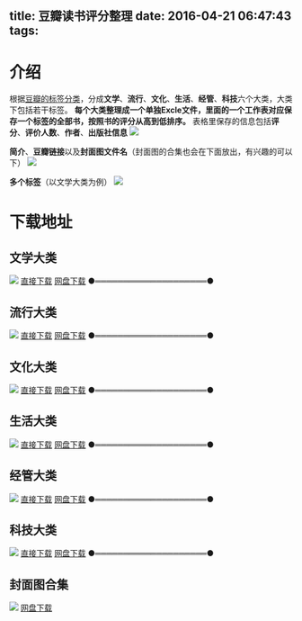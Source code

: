 title: 豆瓣读书评分整理
date: 2016-04-21 06:47:43
tags:
---
# 介绍
根据[豆瓣的标签分类](https://book.douban.com/tag/?view=type&icn=index-sorttags-all)，分成**文学**、**流行**、**文化**、**生活**、**经管**、**科技**六个大类，大类下包括若干标签。
**每个大类整理成一个单独Excle文件，里面的一个工作表对应保存一个标签的全部书，按照书的评分从高到低排序。**
表格里保存的信息包括**评分**、**评价人数**、**作者**、**出版社信息**
![](http://ww2.sinaimg.cn/large/0060lm7Tgw1f33lv42rjkj31g6059n2k.jpg)

**简介**、**豆瓣链接**以及**封面图文件名**（封面图的合集也会在下面放出，有兴趣的可以下）
![](http://ww4.sinaimg.cn/large/0060lm7Tgw1f33lzi0vljj31gl03wjx5.jpg)

**多个标签**（以文学大类为例）
![](http://ww2.sinaimg.cn/large/0060lm7Tgw1f33n1q4cqij30to01qmxr.jpg)
# 下载地址
## 文学大类
![](http://ww2.sinaimg.cn/large/0060lm7Tgw1f33m0yztefj30gt071js7.jpg)
[直接下载](http://www.skjc423.com/res/文学.xls)
[网盘下载](http://pan.baidu.com/s/1i4YYn5N)
●════════════════════●
## 流行大类
![](http://ww3.sinaimg.cn/large/0060lm7Tgw1f33m14hp77j30ff08n3zn.jpg)
[直接下载](http://www.skjc423.com/res/流行.xls)
[网盘下载](http://pan.baidu.com/s/1qY7pSJi)
●════════════════════●
## 文化大类
![](http://ww3.sinaimg.cn/large/0060lm7Tgw1f33m145iw2j30fu08djs9.jpg)
[直接下载](http://www.skjc423.com/res/文化.xls)
[网盘下载](http://pan.baidu.com/s/1hrEb9ac)
●════════════════════●
## 生活大类
![](http://ww1.sinaimg.cn/large/0060lm7Tgw1f33m14htcpj30fg06374p.jpg)
[直接下载](http://www.skjc423.com/res/生活.xls)
[网盘下载](http://pan.baidu.com/s/1eSbMlvs)
●════════════════════●
## 经管大类
![](http://ww2.sinaimg.cn/large/0060lm7Tgw1f33m14c8y3j30f804jq34.jpg)
[直接下载](http://www.skjc423.com/res/经管.xls)
[网盘下载](http://pan.baidu.com/s/1o8y64aA)
●════════════════════●
## 科技大类
![](http://ww1.sinaimg.cn/large/0060lm7Tgw1f33m14hqtlj30ff04omxg.jpg)
[直接下载](http://www.skjc423.com/res/科技.xls)
[网盘下载](http://pan.baidu.com/s/1boPHcdx)
●════════════════════●
## 封面图合集
![](http://ww2.sinaimg.cn/large/0060lm7Tgw1f33mllxeh1j31ch0oa7pe.jpg)
[网盘下载](http://pan.baidu.com/s/1slSS6DZ)